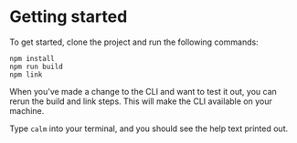 # Getting started

To get started, clone the project and run the following commands:

```
npm install
npm run build
npm link
```

When you've made a change to the CLI and want to test it out, you can rerun the build and link steps.
This will make the CLI available on your machine.

Type `calm` into your terminal, and you should see the help text printed out.

